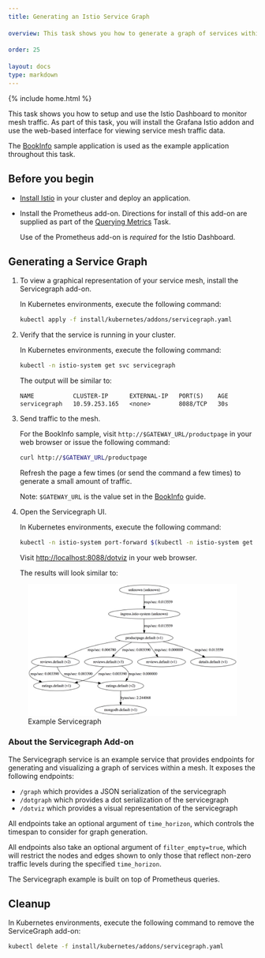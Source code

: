 ```yaml
---
title: Generating an Istio Service Graph

overview: This task shows you how to generate a graph of services within an Istio mesh.

order: 25

layout: docs
type: markdown
---
```

{% include home.html %}

This task shows you how to setup and use the Istio Dashboard to monitor mesh
traffic. As part of this task, you will install the Grafana Istio addon and use
the web-based interface for viewing service mesh traffic data.

The [BookInfo]({{home}}/docs/guides/bookinfo.html) sample application is used as
the example application throughout this task.

## Before you begin

* [Install Istio]({{home}}/docs/setup/) in your cluster and deploy an
  application.

* Install the Prometheus add-on. Directions for install of this add-on are supplied as part of the [Querying Metrics]({{home}}/docs/tasks/telemetry/querying-metrics.html) Task.
  
  Use of the Prometheus add-on is _required_ for the Istio Dashboard.

## Generating a Service Graph

1. To view a graphical representation of your service mesh, install the
   Servicegraph add-on.

    In Kubernetes environments, execute the following command:

    ```bash
    kubectl apply -f install/kubernetes/addons/servicegraph.yaml
    ```

1. Verify that the service is running in your cluster.

    In Kubernetes environments, execute the following command:

    ```bash
    kubectl -n istio-system get svc servicegraph
    ```

    The output will be similar to:

    ```
    NAME           CLUSTER-IP      EXTERNAL-IP   PORT(S)    AGE
    servicegraph   10.59.253.165   <none>        8088/TCP   30s
    ```

1. Send traffic to the mesh.

    For the BookInfo sample, visit `http://$GATEWAY_URL/productpage` in your web
    browser or issue the following command:

   ```bash
   curl http://$GATEWAY_URL/productpage
   ```

   Refresh the page a few times (or send the command a few times) to generate a
   small amount of traffic.

   Note: `$GATEWAY_URL` is the value set in the [BookInfo]({{home}}/docs/guides/bookinfo.html) guide.

1. Open the Servicegraph UI.

    In Kubernetes environments, execute the following command:

    ```bash
    kubectl -n istio-system port-forward $(kubectl -n istio-system get pod -l app=servicegraph -o jsonpath='{.items[0].metadata.name}') 8088:8088 &   
    ```

    Visit [http://localhost:8088/dotviz](http://localhost:8088/dotviz) in your web browser.

    The results will look similar to:

<figure><img style="max-width:100%" src="./img/servicegraph-example.png" alt="Example Servicegraph" title="Example Servicegraph" />
<figcaption>Example Servicegraph</figcaption></figure>
    
### About the Servicegraph Add-on

The Servicegraph service is an example service that provides endpoints for
generating and visualizing a graph of services within a mesh. It exposes the
following endpoints:

- `/graph` which provides a JSON serialization of the servicegraph
- `/dotgraph` which provides a dot serialization of the servicegraph
- `/dotviz` which provides a visual representation of the servicegraph

All endpoints take an optional argument of `time_horizon`, which controls the
timespan to consider for graph generation.

All endpoints also take an optional argument of `filter_empty=true`, which will
restrict the nodes and edges shown to only those that reflect non-zero traffic
levels during the specified `time_horizon`.

The Servicegraph example is built on top of Prometheus queries.

## Cleanup

In Kubernetes environments, execute the following command to remove the ServiceGraph add-on:

```bash
kubectl delete -f install/kubernetes/addons/servicegraph.yaml
```